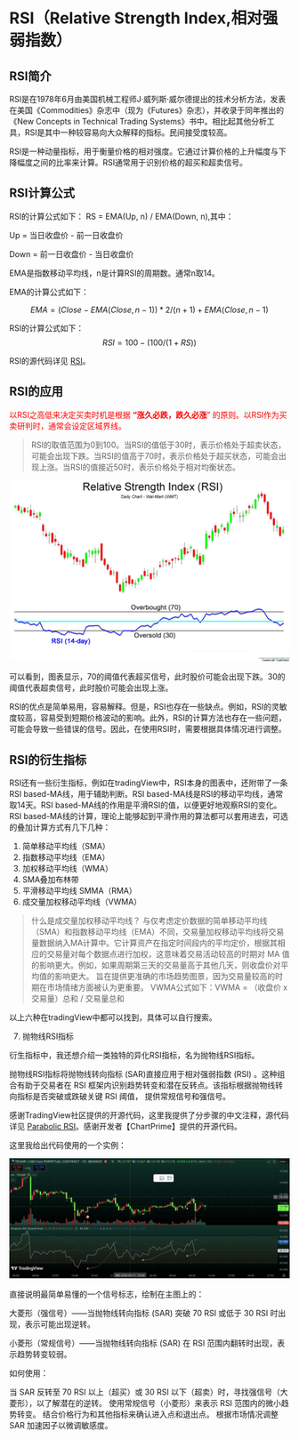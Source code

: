# RSI（Relative Strength Index,相对强弱指数）

## RSI简介
RSI是在1978年6月由美国机械工程师J·威列斯·威尔德提出的技术分析方法，发表在美国《Commodities》杂志中（现为《Futures》杂志），并收录于同年推出的《New Concepts in Technical Trading Systems》书中。相比起其他分析工具，RSI是其中一种较容易向大众解释的指标。民间接受度较高。

RSI是一种动量指标，用于衡量价格的相对强度。它通过计算价格的上升幅度与下降幅度之间的比率来计算。RSI通常用于识别价格的超买和超卖信号。

## RSI计算公式
RSI的计算公式如下：
RS = EMA(Up, n) / EMA(Down, n),其中：

Up = 当日收盘价 - 前一日收盘价

Down = 前一日收盘价 - 当日收盘价

EMA是指数移动平均线，n是计算RSI的周期数。通常n取14。

EMA的计算公式如下：

$$EMA = (Close - EMA(Close, n-1)) * 2 / (n + 1) + EMA(Close, n-1)$$

RSI的计算公式如下：
$$RSI = 100 - (100 / (1 + RS))$$

RSI的源代码详见 [RSI](RSI.pine)。

## RSI的应用

<font color = 'red'>以RSI之高低来决定买卖时机是根据 **“涨久必跌，跌久必涨**” 的原则。以RSI作为买卖研判时，通常会设定区域界线。</font>

>RSI的取值范围为0到100。当RSI的值低于30时，表示价格处于超卖状态，可能会出现下跌。当RSI的值高于70时，表示价格处于超买状态，可能会出现上涨。当RSI的值接近50时，表示价格处于相对均衡状态。

<p align="center">
    <img src="others/png/image.png" alt="alt text">
</p>

可以看到，图表显示，70的阈值代表超买信号，此时股价可能会出现下跌。30的阈值代表超卖信号，此时股价可能会出现上涨。

RSI的优点是简单易用，容易解释。但是，RSI也存在一些缺点。例如，RSI的灵敏度较高，容易受到短期价格波动的影响。此外，RSI的计算方法也存在一些问题，可能会导致一些错误的信号。因此，在使用RSI时，需要根据具体情况进行调整。


## RSI的衍生指标

RSI还有一些衍生指标，例如在tradingView中，RSI本身的图表中，还附带了一条RSI based-MA线，用于辅助判断。RSI based-MA线是RSI的移动平均线，通常取14天。RSI based-MA线的作用是平滑RSI的值，以便更好地观察RSI的变化。
RSI based-MA线的计算，理论上能够起到平滑作用的算法都可以套用进去，可选的叠加计算方式有几下几种：
1. 简单移动平均线（SMA）
2. 指数移动平均线（EMA）
3. 加权移动平均线（WMA）
4. SMA叠加布林带
5. 平滑移动平均线 SMMA（RMA）
6. 成交量加权移动平均线（VWMA）

> 什么是成交量加权移动平均线？
> 与仅考虑定价数据的简单移动平均线（SMA）和指数移动平均线（EMA）不同，交易量加权移动平均线将交易量数据纳入MA计算中。它计算资产在指定时间段内的平均定价，根据其相应的交易量对每个数据点进行加权，这意味着交易活动较高的时期对 MA 值的影响更大。例如，如果周期第三天的交易量高于其他几天，则收盘价对平均值的影响更大。
> 旨在提供更准确的市场趋势图景，因为交易量较高的时期在市场情绪方面被认为更重要。
> VWMA公式如下：VWMA = （收盘价 x 交易量）总和 / 交易量总和

以上六种在tradingView中都可以找到，具体可以自行搜索。

 7. 抛物线RSI指标

衍生指标中，我还想介绍一类独特的异化RSI指标，名为抛物线RSI指标。

抛物线RSI指标将抛物线转向指标 (SAR)直接应用于相对强弱指数 (RSI) 。这种组合有助于交易者在 RSI 框架内识别趋势转变和潜在反转点。该指标根据抛物线转向指标是否突破或跌破关键 RSI 阈值， 提供常规信号和强信号。

感谢TradingView社区提供的开源代码，这里我提供了分步骤的中文注释，源代码详见 [Parabolic RSI](抛物线RSI.pine)。感谢开发者【ChartPrime】提供的开源代码。

这里我给出代码使用的一个实例：

<p align="center">
    <img src="others/png/image-1.png" alt="alt text">
</p>

直接说明最简单易懂的一个信号标志，绘制在主图上的：

大菱形（强信号）——当抛物线转向指标 (SAR) 突破 70 RSI 或低于 30 RSI 时出现，表示可能出现逆转。

小菱形（常规信号）——当抛物线转向指标 (SAR) 在 RSI 范围内翻转时出现，表示趋势转变较弱。

如何使用：

当 SAR 反转至 70 RSI 以上（超买）或 30 RSI 以下（超卖）时，寻找强信号（大菱形），以了解潜在的逆转。
使用常规信号（小菱形）来表示 RSI 范围内的微小趋势转变。
结合价格行为和其他指标来确认进入点和退出点。
根据市场情况调整 SAR 加速因子以微调敏感度。